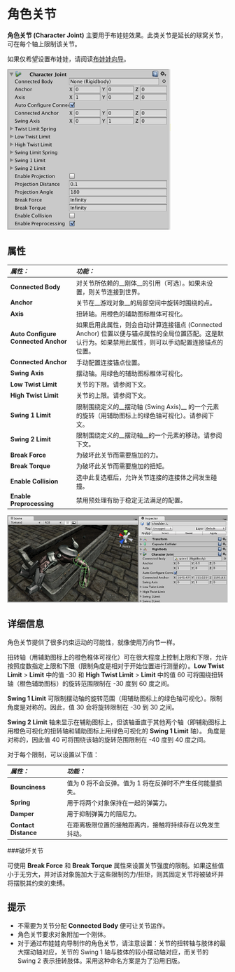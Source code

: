 角色关节
===============


__角色关节 (Character Joint)__ 主要用于布娃娃效果。此类关节是延长的球窝关节，可在每个轴上限制该关节。

如果仅希望设置布娃娃，请阅读[布娃娃向导](wizard-RagdollWizard.html)。


![](../uploads/Main/Inspector-CharacterJoint.png) 


属性
----------



|**_属性：_** |**_功能：_** |
|:---|:---|
|__Connected Body__ |对关节所依赖的__刚体__的引用（可选）。如果未设置，则关节连接到世界。 |
|__Anchor__ |关节在__游戏对象__的局部空间中旋转时围绕的点。 |
|__Axis__ |扭转轴。用橙色的辅助图标椎体可视化。 |
|__Auto Configure Connected Anchor__ |如果启用此属性，则会自动计算连接锚点 (Connected Anchor) 位置以便与锚点属性的全局位置匹配。这是默认行为。如果禁用此属性，则可以手动配置连接锚点的位置。|
|__Connected Anchor__ |手动配置连接锚点位置。 |
|__Swing Axis__ |摆动轴。用绿色的辅助图标椎体可视化。 |
|__Low Twist Limit__ |关节的下限。请参阅下文。 |
|__High Twist Limit__ |关节的上限。请参阅下文。 |
|__Swing 1 Limit__ |限制围绕定义的__摆动轴 (Swing Axis)__ 的一个元素的旋转（用辅助图标上的绿色轴可视化）。请参阅下文。 |
|__Swing 2 Limit__ |限制围绕定义的__摆动轴__的一个元素的移动。请参阅下文。 |
|__Break Force__ |为破坏此关节而需要施加的力。 |
|__Break Torque__ |为破坏此关节而需要施加的扭矩。 |
|__Enable Collision__ |选中此复选框后，允许关节连接的连接体之间发生碰撞。 |
|__Enable Preprocessing__ | 禁用预处理有助于稳定无法满足的配置。 |

![布娃娃上的角色关节](../uploads/Main/CharacterJointWindow.png)

详细信息
-------


角色关节提供了很多约束运动的可能性，就像使用万向节一样。

扭转轴（用辅助图标上的橙色椎体可视化）可在很大程度上控制上限和下限，允许按照度数指定上限和下限（限制角度是相对于开始位置进行测量的）。__Low Twist Limit__ &gt; __Limit__ 中的值 -30 和 __High Twist Limit__ &gt; __Limit__ 中的值 60 可将围绕扭转轴（橙色辅助图标）的旋转范围限制在 -30 度到 60 度之间。

__Swing 1 Limit__ 可限制摆动轴的旋转范围（用辅助图标上的绿色轴可视化）。限制角度是对称的。因此，值 30 会将旋转限制在 -30 到 30 之间。

__Swing 2 Limit__ 轴未显示在辅助图标上，但该轴垂直于其他两个轴（即辅助图标上用橙色可视化的扭转轴和辅助图标上用绿色可视化的 __Swing 1 Limit__ 轴）。
角度是对称的，因此值 40 可将围绕该轴的旋转范围限制在 -40 度到 40 度之间。

对于每个限制，可以设置以下值：


|**_属性：_** |**_功能：_** |
|:---|:---|
|__Bounciness__ | 值为 0 将不会反弹。值为 1 将在反弹时不产生任何能量损失。|
|__Spring__ | 用于将两个对象保持在一起的弹簧力。|
|__Damper__ | 用于抑制弹簧力的阻尼力。|
|__Contact Distance__ | 在距离极限位置的接触距离内，接触将持续存在以免发生抖动。|


###破坏关节

可使用 __Break Force__ 和 __Break Torque__ 属性来设置关节强度的限制。如果这些值小于无穷大，并对该对象施加大于这些限制的力/扭矩，则其固定关节将被破坏并将摆脱其约束的束缚。

提示
-----


* 不需要为关节分配 __Connected Body__ 便可让关节运作。
* 角色关节要求对象附加一个刚体。
* 对于通过布娃娃向导制作的角色关节，请注意设置：关节的扭转轴与肢体的最大摆动轴对应，关节的 Swing 1 轴与肢体的较小摆动轴对应，而关节的 Swing 2 表示扭转肢体。采用这种命名方案是为了沿用旧版。
